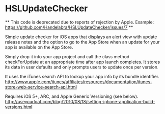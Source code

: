 HSLUpdateChecker
================

** This code is deprecated due to reports of rejection by Apple. Example: https://github.com/Handelabra/HSLUpdateChecker/issues/7 **

Simple update checker for iOS apps that displays an alert view with update release notes and the option to go to the App Store when an update for your app is available on the App Store. 

Simply drop it into your app project and call the class method checkForUpdate at an appropriate time after app launch completes. It stores its data in user defaults and only prompts users to update once per version.

It uses the iTunes search API to lookup your app info by its bundle identifier. 
http://www.apple.com/itunes/affiliates/resources/documentation/itunes-store-web-service-search-api.html

Requires iOS 5+, ARC, and Apple Generic Versioning (see below).
http://useyourloaf.com/blog/2010/08/18/setting-iphone-application-build-versions.html
